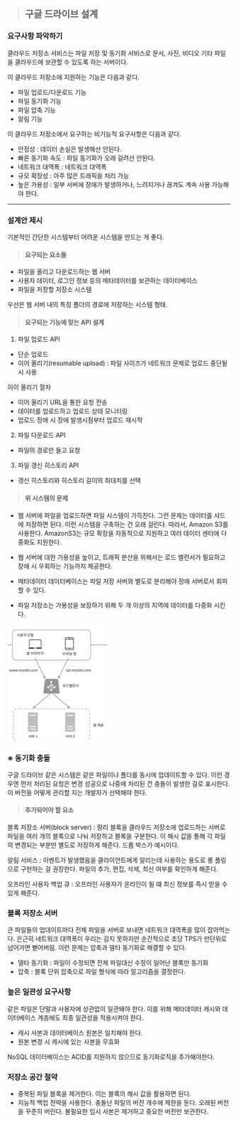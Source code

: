 > ## 구글 드라이브 설계

### 요구사항 파악하기 

클라우드 저장소 서비스는 파일 저장 및 동기화 서비스로 문서, 사진, 비디오 기타 파일을 클라우드에 보관할 수 있도록 하는 서버이다.

이 클라우드 저장소에 지원하는 기능은 다음과 같다.
- 파일 업로드/다운로드 기능
- 파일 동기화 기능
- 파일 압축 기능
- 알림 기능

이 클라우드 저장소에서 요구하는 비기능적 요구사항은 다음과 같다.
- 안정성 : 데이터 손실은 발생해선 안된다.
- 빠른 동기화 속도 : 파일 동기화가 오래 걸려선 안된다.
- 네트워크 대역폭 : 네트워크 대역폭
- 규모 확장성 : 아주 많은 트래픽을 처리 가능
- 높은 가용성 : 일부 서버에 장애가 발생하거나, 느려지거나 끊겨도 계속 사용 가능해야 한다.

---

### 설계안 제시

기본적인 간단한 시스템부터 어려운 시스템을 만드는 게 좋다. 

> #### 요구되는 요소들
- 파일을 올리고 다운로드하는 웹 서버
- 사용자 데이터, 로그인 정보 등의 메타데이터를 보관하는 데이터베이스
- 파일을 저장할 저장소 시스템

우선은 웹 서버 내의 특정 폴더의 경로에 저장하는 시스템 형태.

> #### 요구되는 기능에 맞는 API 설계

1. 파일 업로드 API
- 단순 업로드
- 이어 올리기(resumable upload) : 파일 사이즈가 네트워크 문제로 업로드 중단될 시 사용

이이 올리기 절차
- 이어 올리기 URL을 통한 요청 전송
- 데이터를 업로드하고 업로드 상태 모니터링
- 업로드 장애 시 장애 발생시점부터 업로드 재시작

2. 파일 다운로드 API
- 파일의 경로만 들고 요청

3. 파일 갱신 히스토리 API
- 갱신 히스토리와 히스토리 길이의 최대치를 선택

> #### 위 시스템의 문제

- 웹 서버에 파일을 업로드하면 파일 시스템이 가득찬다. 그런 문제는 데이터를 샤드에 저장하면 된다. 이런 시스템을 구축하는 건 오래 걸린다.
따라서, Amazon S3를 사용한다. AmazonS3는 규모 확장을 자동적으로 지원하고 여러 데이터 센터에 다중화도 지원한다.

- 웹 서버에 대한 가용성을 높이고, 트래픽 분산을 위해서는 로드 밸런서가 필요하고 장애 시 우회하는 기능까지 제공한다.

- 메타데이터 데이터베이스는 파일 저장 서버와 별도로 분리해야 장애 서버로서 회피할 수 있다.

- 파일 저장소는 가용성을 보장하기 위해 두 개 이상의 지역에 데이터를 다중화 시킨다.

![img.png](img/middle_architecture.png)

### ※ 동기화 충돌
구글 드라이브 같은 시스템은 같은 파일이나 폴더를 동시에 업데이트할 수 있다. 이런 경우엔 먼저 처리된 요청은 변경 성공으로
나중에 처리된 건 충돌이 발생한 걸로 표시한다. 이 버전을 어떻게 관리할 지는 개발자가 선택해야 한다.

> #### 추가되어야 할 요소

블록 저장소 서버(block server) : 팡리 블록을 클라우드 저장소에 업로드하는 서버로 파일을 여러 개의 블록으로 나눠 저장하고 블록을 구분한다.
이 해시 값을 통해 각 파일의 변경되는 부분만 별도로 저장하게 해준다. 드롭 박스가 예시이다.

알림 서비스 : 이벤트가 발생했음을 클라이언트에게 알리는데 사용하는 용도로 롱 폴링으로 구현하는 걸 권장한다.
파일의 추가, 편집, 삭제, 최신 여부를 확인하게 해준다.

오프라인 사용자 백업 큐 : 오프라인 사용자가 온라인이 될 떄 최신 정보를 즉시 받을 수 있게 해준다.

### 블록 저장소 서버
큰 파일들의 업데이트마다 전체 파일을 서버로 보내면 네트워크 대역폭을 많이 잡아먹는다. 은근히 네트워크 대역폭이
우리는 감지 못하지만 순간적으로 초당 TPS가 만단위로 넘어가면 뻗어버림. 이런 문제는 압축과 델타 동기화로 해결할 수 있다.

- 델타 동기화 : 파일이 수정되면 전체 파일대신 수정이 일어난 블록만 동기화
- 압축 : 블록 단위 압축으로 파일 형식에 따라 알고리즘을 결정한다.

### 높은 일관성 요구사항
같은 파일은 단말과 사용자에 상관없이 일관돼야 한다. 이를 위해 메타데이터 캐시와 데이터베이스 계층에도 최종 일관성을 적용시켜야 한다.

- 캐시 사본과 데이터베이스 원본은 일치해야 한다.
- 원본 변경 시 캐시에 있는 사본을 무효화

NoSQL 데이터베이스는 ACID를 지원하지 않으므로 동기화로직을 추가해야한다.

### 저장소 공간 절약
- 중복된 파일 블록을 제거한다. 이는 블록의 해시 값을 활용하면 된다.
- 지능적 백업 전략을 사용한다. 충돌난 파일의 버전 개수에 제한을 둔다. 오래된 버전을 꾸준히 버린다. 불필요한 임시 사본은 제거하고 중요한 버전만 보관한다.